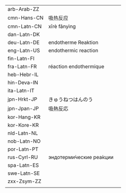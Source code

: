| | | |
|-|-|-|
| arb-Arab-ZZ |  |  |
| cmn-Hans-CN | 吸热反应 |  |
| cmn-Latn-CN | xīrè fǎnyìng |  |
| dan-Latn-DK |  |  |
| deu-Latn-DE | endotherme Reaktion |  |
| eng-Latn-US | endothermic reaction |  |
| fin-Latn-FI |  |  |
| fra-Latn-FR | réaction endothermique |  |
| heb-Hebr-IL |  |  |
| hin-Deva-IN |  |  |
| ita-Latn-IT |  |  |
| jpn-Hrkt-JP | きゅうねつはんのう |  |
| jpn-Jpan-JP | 吸熱反応 |  |
| kor-Hang-KR |  |  |
| kor-Kore-KR |  |  |
| nld-Latn-NL |  |  |
| nob-Latn-NO |  |  |
| por-Latn-PT |  |  |
| rus-Cyrl-RU | эндотерми́ческие реа́кции |  |
| spa-Latn-ES |  |  |
| swe-Latn-SE |  |  |
| zxx-Zsym-ZZ |  |  |
|  |  |  |
